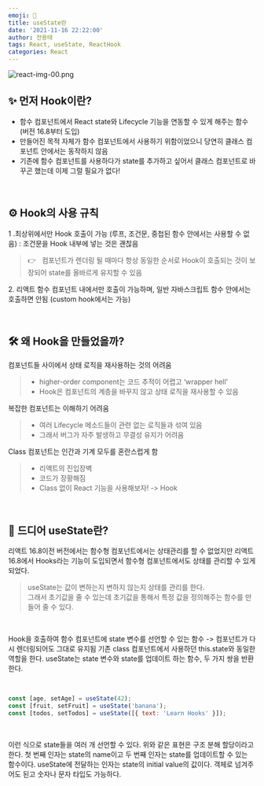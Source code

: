 ```yaml
---
emoji: 👊
title: useState란
date: '2021-11-16 22:22:00'
author: 전용태
tags: React, useState, ReactHook
categories: React
---
```


![react-img-00.png](react-img-00.png)

## ✨ 먼저 Hook이란?

- 함수 컴포넌트에서 React state와 Lifecycle 기능을 연동할 수 있게 해주는 함수 (버전 16.8부터 도입)
- 만들어진 목적 자체가 함수 컴포넌트에서 사용하기 위함이었으니 당연히 클래스 컴포넌트 안에서는 동작하지 않음
- 기존에 함수 컴포넌트를 사용하다가 state를 추가하고 싶어서 클래스 컴포넌트로 바꾸곤 했는데 이제 그럴 필요가 없다!

<br />

## ⚙️ Hook의 사용 규칙 
1 .최상위에서만 Hook 호출이 가능 (루프, 조건문, 중첩된 함수 안에서는 사용할 수 없음) : 조건문을 Hook 내부에 넣는 것은 괜찮음

> 👉 &nbsp; 컴포넌트가 렌더링 될 때마다 항상 동일한 순서로 Hook이 호출되는 것이 보장되어 state를 올바르게 유지할 수 있음

2️. 리액트 함수 컴포넌트 내에서만 호출이 가능하며, 일반 자바스크립트 함수 안에서는 호출하면 안됨 (custom hook에서는 가능)

<br />

## 🛠 왜 Hook을 만들었을까? 

컴포넌트들 사이에서 상태 로직을 재사용하는 것의 어려움

> - higher-order component는 코드 추적이 어렵고 ‘wrapper hell’
> - Hook은 컴포넌트의 계층을 바꾸지 않고 상태 로직을 재사용할 수 있음

복잡한 컴포넌트는 이해하기 어려움

> - 여러 Lifecycle 메소드들이 관련 없는 로직들과 섞여 있음 
> - 그래서 버그가 자주 발생하고 무결성 유지가 어려움

 Class 컴포넌트는 인간과 기계 모두를 혼란스럽게 함
> - 리액트의 진입장벽
> - 코드가 장황해짐
> - Class 없이 React 기능을 사용해보자! -> Hook

<br />

## 🤔 드디어 useState란?

리액트 16.8이전 버전에서는 함수형 컴포넌트에서는 상태관리를 할 수 없었지만 리액트 16.8에서 Hooks라는 기능이 도입되면서 함수형 컴포넌트에서도 상태를 관리할 수 있게 되었다.

> useState는 값이 변하는지 변하지 않는지 상태를 관리를 한다.<br />그래서 초기값을 줄 수 있는데 초기값을 통해서 특정 값을 정의해주는 함수를 만들어 줄 수 있다.

<br />

Hook을 호출하여 함수 컴포넌트에 state 변수를 선언할 수 있는 함수 -> 컴포넌트가 다시 렌더링되어도 그대로 유지됨
기존 class 컴포넌트에서 사용하던 this.state와 동일한 역할을 한다. useState는 state 변수와 state를 업데이트 하는 함수, 두 가지 쌍을 반환한다.

<br />

```jsx
const [age, setAge] = useState(42);
const [fruit, setFruit] = useState('banana');
const [todos, setTodos] = useState([{ text: 'Learn Hooks' }]);
```

<br />

이런 식으로 state들을 여러 개 선언할 수 있다. 위와 같은 표현은 구조 분해 할당이라고 한다. 첫 번째 인자는 state의 name이고 두 번째 인자는 state를 업데이트할 수 있는 함수이다. useState에 전달하는 인자는 state의 initial value의 값이다. 객체로 넘겨주어도 된고 숫자나 문자 타입도 가능하다.

<br />
<br />